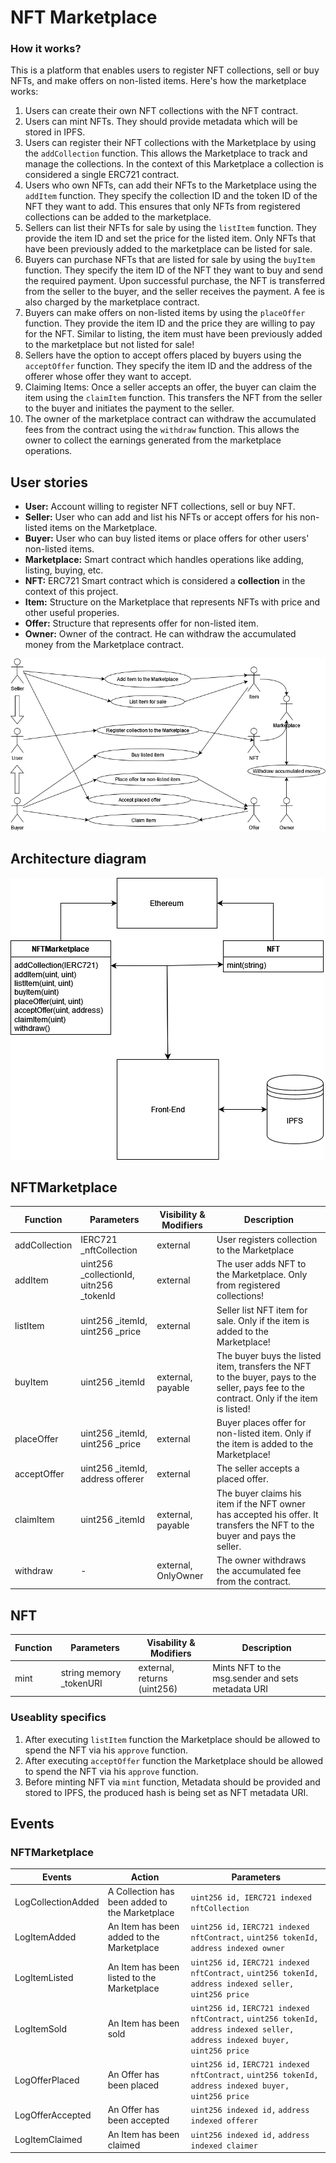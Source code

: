 # NFT Marketplace 
 ### How it works?
  This is a platform that enables users to register NFT collections, sell or buy NFTs, and make offers on non-listed items. Here's how the marketplace works:
 
 1. Users can create their own NFT collections with the NFT contract.
 2. Users can mint NFTs. They should provide metadata which will be stored in IPFS.
 3. Users can register their NFT collections with the Marketplace by using the `addCollection` function. This allows the Marketplace to track and manage the collections. In the context of this Marketplace a collection is considered a single ERC721 contract.
 4. Users who own NFTs, can add their NFTs to the Marketplace using the `addItem` function. They specify the collection ID and the token ID of the NFT they want to add. This ensures that only NFTs from registered collections can be added to the marketplace.
 5. Sellers can list their NFTs for sale by using the `listItem` function. They provide the item ID and set the price for the listed item. Only NFTs that have been previously added to the marketplace can be listed for sale.
 6. Buyers can purchase NFTs that are listed for sale by using the `buyItem` function. They specify the item ID of the NFT they want to buy and send the required payment. Upon successful purchase, the NFT is transferred from the seller to the buyer, and the seller receives the payment. A fee is also charged by the marketplace contract.
 7. Buyers can make offers on non-listed items by using the `placeOffer` function. They provide the item ID and the price they are willing to pay for the NFT. Similar to listing, the item must have been previously added to the marketplace but not listed for sale!
 8. Sellers have the option to accept offers placed by buyers using the `acceptOffer` function. They specify the item ID and the address of the offerer whose offer they want to accept.
 9. Claiming Items: Once a seller accepts an offer, the buyer can claim the item using the `claimItem` function. This transfers the NFT from the seller to the buyer and initiates the payment to the seller.
 10. The owner of the marketplace contract can withdraw the accumulated fees from the contract using the `withdraw` function. This allows the owner to collect the earnings generated from the marketplace operations.
 
## User stories

- **User:** Account willing to register NFT collections, sell or buy NFT.
- **Seller:** User who can add and list his NFTs or accept offers for his non-listed items on the Marketplace.
- **Buyer:** User who can buy listed items or place offers for other users' non-listed items.
- **Marketplace:** Smart contract which handles operations like adding, listing, buying, etc.
- **NFT:** ERC721 Smart contract which is considered a **collection** in the context of this project.
- **Item:** Structure on the Marketplace that represents NFTs with price and other useful properies.
- **Offer:** Structure that represents offer for non-listed item.
- **Owner:** Owner of the contract. He can withdraw the accumulated money from the Marketplace contract.

![User stories](/readme/UserStories.drawio.png)

## Architecture diagram
![Architecture diagram](/readme/Architecture.drawio.png)

## NFTMarketplace
| Function      | Parameters                                | Visibility & Modifiers | Description                                                                                                                                |
| ------------- | ----------------------------------------- | ---------------------- | ------------------------------------------------------------------------------------------------------------------------------------------ |
| addCollection | IERC721  _nftCollection                   | external               | User registers collection to the Marketplace                                                                                               |
| addItem       | uint256 \_collectionId, uitn256 \_tokenId | external               | The user adds NFT to the Marketplace. Only from registered collections!                                                                    |
| listItem      | uint256 \_itemId, uint256 \_price         | external               | Seller list NFT item for sale. Only if the item is added to the Marketplace!                                                               |
| buyItem       | uint256 \_itemId                          | external, payable      | The buyer buys the listed item, transfers the NFT to the buyer,  pays to the seller, pays fee to the contract. Only if the item is listed! |
| placeOffer    | uint256 \_itemId, uint256 \_price         | external               | Buyer places offer for non-listed item. Only if the item is added to the Marketplace!                                                      |
| acceptOffer   | uint256 \_itemId, address offerer         | external               | The seller accepts a placed offer.                                                                                                         |
| claimItem     | uint256 \_itemId                          | external, payable      | The buyer claims his item if the NFT owner has accepted his offer. It transfers the NFT to the buyer and pays the seller.                  |
| withdraw      | \-                                        | external, OnlyOwner    | The owner withdraws the accumulated fee from the contract.                                                                                 |

## NFT
| Function | Parameters               | Visability & Modifiers      | Description                                       |
| -------- | ------------------------ | --------------------------- | ------------------------------------------------- |
| mint     | string memory \_tokenURI | external, returns (uint256) | Mints NFT to the msg.sender and sets metadata URI |

### Useablity specifics

1. After executing `listItem` function the Marketplace should be allowed to spend the NFT via his `approve` function.
2. After executing `acceptOffer` function the Marketplace should be allowed to spend the NFT via his `approve` function.
3. Before minting NFT via `mint` function, Metadata should be provided and stored to IPFS, the produced hash is being set as NFT metadata URI.

## Events
### NFTMarketplace

| Events             | Action                                         | Parameters                                                                                                                                                                            |
| ------------------ | ---------------------------------------------- | ------------------------------------------------------------------------------------------------------------------------------------------------------------------------------------- |
| LogCollectionAdded | A Collection has been added to the Marketplace | `uint256 id, IERC721 indexed nftCollection`                                                                                                                                            |
| LogItemAdded       | An Item has been added to the Marketplace      | `uint256 id,` `IERC721 indexed nftContract,` `uint256 tokenId,` `address indexed owner`                                                              |
| LogItemListed      | An Item has been listed to the Marketplace     | `uint256 id,` `IERC721 indexed nftContract,` `uint256 tokenId,` `address indexed seller,` `uint256 price`                                   |
| LogItemSold        | An Item has been sold                          | `uint256 id,` `IERC721 indexed nftContract,` `uint256 tokenId,` `address indexed seller,` `address indexed buyer,` `uint256 price` |
| LogOfferPlaced     | An Offer has been placed                       | `uint256 id,` `IERC721 indexed nftContract,` `uint256 tokenId,` `address indexed buyer,` `uint256 price`                                    |
| LogOfferAccepted   | An Offer has been accepted                     | `uint256 indexed id,` `address indexed offerer`                                                                                                                        |
| LogItemClaimed     | An Item has been claimed                       | `uint256 indexed id,` `address indexed claimer`                                                                                                                        |

